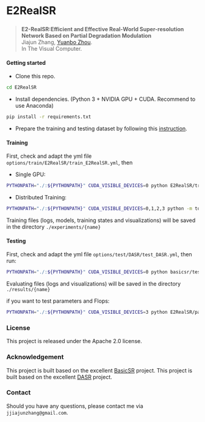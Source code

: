# E2RealSR 

### 

> **E2-RealSR:Efficient and Effective Real-World Super-resolution Network Based on Partial Degradation Modulation** <br>
> Jiajun Zhang, [Yuanbo Zhou](https://github.com/fzuzyb). <br>
> In The Visual Computer.



#### Getting started

- Clone this repo.
```bash
cd E2RealSR
```

- Install dependencies. (Python 3 + NVIDIA GPU + CUDA. Recommend to use Anaconda)
```bash
pip install -r requirements.txt
```

- Prepare the training and testing dataset by following this [instruction](datasets/README.md).

#### Training

First, check and adapt the yml file ```options/train/E2RealSR/train_E2RealSR.yml```, then

- Single GPU:
```bash
PYTHONPATH="./:${PYTHONPATH}" CUDA_VISIBLE_DEVICES=0 python E2RealSR/train.py -opt options/train/E2RealSR/train_E2RealSR.yml --auto_resume
```

- Distributed Training:
```bash
PYTHONPATH="./:${PYTHONPATH}" CUDA_VISIBLE_DEVICES=0,1,2,3 python -m torch.distributed.launch --nproc_per_node=4 --master_port=4335 E2RealSR/train.py -opt options/train/E2RealSR/train_E2RealSR.yml --launcher pytorch --auto_resume

```

Training files (logs, models, training states and visualizations) will be saved in the directory ```./experiments/{name}```


#### Testing

First, check and adapt the yml file ```options/test/DASR/test_DASR.yml```, then run:
```bash
PYTHONPATH="./:${PYTHONPATH}" CUDA_VISIBLE_DEVICES=0 python basicsr/test.py -opt options/test/DASR/test_E2RealSR.yml
```
Evaluating files (logs and visualizations) will be saved in the directory ```./results/{name}```

if you want to test parameters and Flops:
```bash
PYTHONPATH="./:${PYTHONPATH}" CUDA_VISIBLE_DEVICES=3 python E2RealSR/parameters.py -opt options/test/E2RealSR/test_E2RealSR.yml
```
### License

This project is released under the Apache 2.0 license.



### Acknowledgement
This project is built based on the excellent [BasicSR](https://github.com/xinntao/BasicSR) project.
This project is built based on the excellent [DASR](https://github.com/csjliang/DASR) project.

### Contact
Should you have any questions, please contact me via `jjiajunzhang@gmail.com`.
